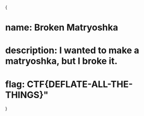{

# name: Broken Matryoshka
# description: I wanted to make a matryoshka, but I broke it.





# flag: CTF{DEFLATE-ALL-THE-THINGS}"

}
